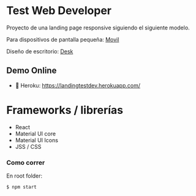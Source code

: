 # Test Web Developer

Proyecto de una landing page responsive siguiendo el siguiente modelo.

Para dispositivos de pantalla pequeña:
[Movil](/template/mobile4.jpg)

Diseño de escritorio:
[Desk](/template/desk4.jpg)

## Demo Online

- :rocket: Heroku: https://landingtestdev.herokuapp.com/

# Frameworks / librerías

- React
- Material UI core
- Material UI Icons
- JSS / CSS

### Como correr

En root folder:

```
$ npm start
```
